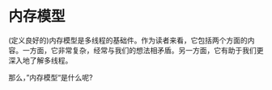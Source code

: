 # 内存模型

(定义良好的)内存模型是多线程的基础件。作为读者来看，它包括两个方面的内容。一方面，它非常复杂，经常与我们的想法相矛盾。另一方面，它有助于我们更深入地了解多线程。

那么，”内存模型“是什么呢?
